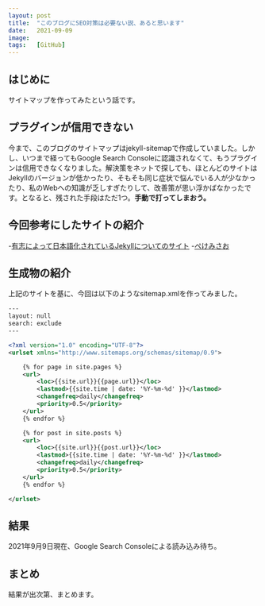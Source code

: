 ```yaml
---
layout: post
title:  "このブログにSEO対策は必要ない説、あると思います"
date:   2021-09-09
image:  
tags:   [GitHub]
---
```

## はじめに
サイトマップを作ってみたという話です。

## プラグインが信用できない
今まで、このブログのサイトマップはjekyll-sitemapで作成していました。しかし、いつまで経ってもGoogle Search Consoleに認識されなくて、もうプラグインは信用できなくなりました。解決策をネットで探しても、ほとんどのサイトはJekyllのバージョンが低かったり、そもそも同じ症状で悩んでいる人が少なかったり、私のWebへの知識が乏しすぎたりして、改善策が思い浮かばなかったです。となると、残された手段はただ1つ。**手動で打ってしまおう。**

## 今回参考にしたサイトの紹介
-[有志によって日本語化されているJekyllについてのサイト](http://jekyllrb-ja.github.io/tutorials/convert-existing-site-to-jekyll/)
-[ぺけみさお](https://www.xmisao.com/2014/08/25/generate-sitemap-in-jekyll.html)

## 生成物の紹介
上記のサイトを基に、今回は以下のようなsitemap.xmlを作ってみました。

~~~xml
---
layout: null
search: exclude
---

<?xml version="1.0" encoding="UTF-8"?>
<urlset xmlns="http://www.sitemaps.org/schemas/sitemap/0.9">

    {% for page in site.pages %}
    <url>
        <loc>{{site.url}}{{page.url}}</loc>
        <lastmod>{{site.time | date: '%Y-%m-%d' }}</lastmod>
        <changefreq>daily</changefreq>
        <priority>0.5</priority>
    </url>
    {% endfor %}

    {% for post in site.posts %}
    <url>
        <loc>{{site.url}}{{post.url}}</loc>
        <lastmod>{{site.time | date: '%Y-%m-%d' }}</lastmod>
        <changefreq>daily</changefreq>
        <priority>0.5</priority>
    </url>
    {% endfor %}

</urlset>
~~~

## 結果
2021年9月9日現在、Google Search Consoleによる読み込み待ち。

## まとめ
結果が出次第、まとめます。
